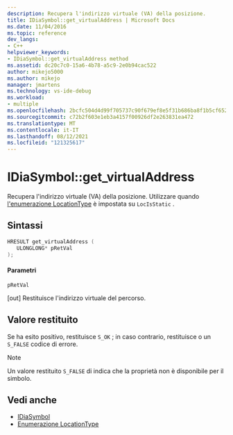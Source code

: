 ```yaml
---
description: Recupera l'indirizzo virtuale (VA) della posizione.
title: IDiaSymbol::get_virtualAddress | Microsoft Docs
ms.date: 11/04/2016
ms.topic: reference
dev_langs:
- C++
helpviewer_keywords:
- IDiaSymbol::get_virtualAddress method
ms.assetid: dc20c7c0-15a6-4b78-a5c9-2e0b94cac522
author: mikejo5000
ms.author: mikejo
manager: jmartens
ms.technology: vs-ide-debug
ms.workload:
- multiple
ms.openlocfilehash: 2bcfc504d4d99f705737c90f679ef8e5f31b686ba8f1b5cf652beb571ca0d2ff
ms.sourcegitcommit: c72b2f603e1eb3a4157f00926df2e263831ea472
ms.translationtype: MT
ms.contentlocale: it-IT
ms.lasthandoff: 08/12/2021
ms.locfileid: "121325617"
---
```

# <a name="idiasymbolget_virtualaddress"></a>IDiaSymbol::get_virtualAddress
Recupera l'indirizzo virtuale (VA) della posizione. Utilizzare quando [l'enumerazione LocationType](../../debugger/debug-interface-access/locationtype.md) è impostata su `LocIsStatic` .

## <a name="syntax"></a>Sintassi

```C++
HRESULT get_virtualAddress ( 
   ULONGLONG* pRetVal
);
```

#### <a name="parameters"></a>Parametri
 `pRetVal`

[out] Restituisce l'indirizzo virtuale del percorso.

## <a name="return-value"></a>Valore restituito
 Se ha esito positivo, restituisce `S_OK` ; in caso contrario, restituisce o un `S_FALSE` codice di errore.

> [!NOTE]
> Un valore restituito `S_FALSE` di indica che la proprietà non è disponibile per il simbolo.

## <a name="see-also"></a>Vedi anche
- [IDiaSymbol](../../debugger/debug-interface-access/idiasymbol.md)
- [Enumerazione LocationType](../../debugger/debug-interface-access/locationtype.md)
